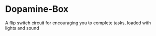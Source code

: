 # Dopamine-Box
 A flip switch circuit for encouraging you to complete tasks, loaded with lights and sound
